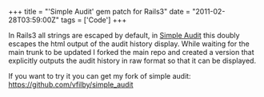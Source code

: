 +++
title = "'Simple Audit' gem patch for Rails3"
date = "2011-02-28T03:59:00Z"
tags = ['Code']
+++

In Rails3 all strings are escaped by default, in [Simple
Audit](https://github.com/gtarnovan/simple_audit) this doubly escapes the html
output of the audit history display. While waiting for the main trunk to be
updated I forked the main repo and created a version that explicitly outputs
the audit history in raw format so that it can be displayed.

If you want to try it you can get my fork of simple audit:
<https://github.com/vfilby/simple_audit>

